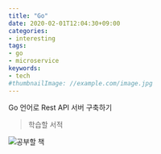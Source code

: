 ```yaml
---
title: "Go"
date: 2020-02-01T12:04:30+09:00
categories:
- interesting
tags:
- go
- microservice
keywords:
- tech
#thumbnailImage: //example.com/image.jpg
---
```

Go 언어로 Rest API 서버 구축하기
<!--more-->

> 학습할 서적

 ![공부할 책](/img/books/go-microservice.jpg)